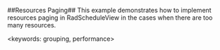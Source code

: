 ##Resources Paging##
This example demonstrates how to implement resources paging in RadScheduleView in the cases when there are too many resources.

<keywords: grouping, performance>